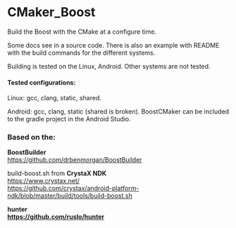 # CMaker_Boost
Build the Boost with the CMake at a configure time.

Some docs see in a source code. There is also an example with README with the build commands for the different systems.

Building is tested on the Linux, Android. Other systems are not tested.

#### Tested configurations:

Linux: gcc, clang, static, shared.

Android: gcc, clang, static (shared is broken). BoostCMaker can be included to the gradle project in the Android Studio.

### Based on the:

<b>BoostBuilder</b><br />
https://github.com/drbenmorgan/BoostBuilder

build-boost.sh from <b>CrystaX NDK</b><br />
https://www.crystax.net/  <br />
https://github.com/crystax/android-platform-ndk/blob/master/build/tools/build-boost.sh

<b>hunter<b><br />
https://github.com/ruslo/hunter

